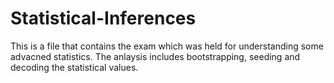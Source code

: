 # Statistical-Inferences
This is a file that contains the exam which was held for understanding some advacned statistics. The anlaysis includes bootstrapping, seeding and decoding the statistical values.  
